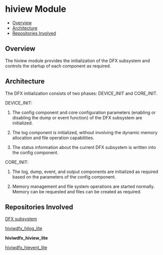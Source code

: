# hiview Module<a name="EN-US_TOPIC_0000001079122822"></a>

-   [Overview](#section469617221261)
-   [Architecture](#section15884114210197)
-   [Repositories Involved](#section767551120815)

## Overview<a name="section469617221261"></a>

The hiview module provides the initialization of the DFX subsystem and controls the startup of each component as required.

## Architecture<a name="section15884114210197"></a>

The DFX initialization consists of two phases: DEVICE\_INIT and CORE\_INIT.

DEVICE\_INIT:

1. The config component and core configuration parameters \(enabling or disabling the dump or event function\) of the DFX subsystem are initialized.

2. The log component is initialized, without involving the dynamic memory allocation and file operation capabilities.

3. The status information about the current DFX subsystem is written into the config component.

CORE\_INIT:

1. The log, dump, event, and output components are initialized as required based on the parameters of the config component.

2. Memory management and file system operations are started normally. Memory can be requested and files can be created as required.

## Repositories Involved<a name="section767551120815"></a>

[DFX subsystem](https://gitee.com/openharmony/docs/blob/master/en/readme/dfx.md)

[hiviwdfx\_hilog\_lite](https://gitee.com/openharmony/hiviewdfx_hilog_lite/blob/master/README_.md)

**hiviwdfx\_hiview\_lite**

[hiviwdfx\_hievent\_lite](https://gitee.com/openharmony/hiviewdfx_hievent_lite/blob/master/README.md)
